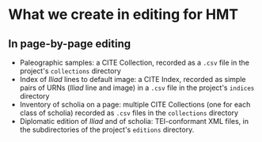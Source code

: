 # What we create in editing for HMT #


## In page-by-page editing ##


- Paleographic samples:  a CITE Collection, recorded as a `.csv` file in the project's `collections` directory
- Index of *Iliad* lines to default image:  a CITE Index, recorded as simple pairs of URNs (*Iliad* line and image) in a `.csv` file in the project's `indices` directory
- Inventory of scholia on a page:  multiple CITE Collections (one for each class of scholia) recorded as `.csv` files in the `collections` directory
- Diplomatic edition of *Iliad* and of scholia:  TEI-conformant XML files, in the subdirectories of the project's `editions` directory.




